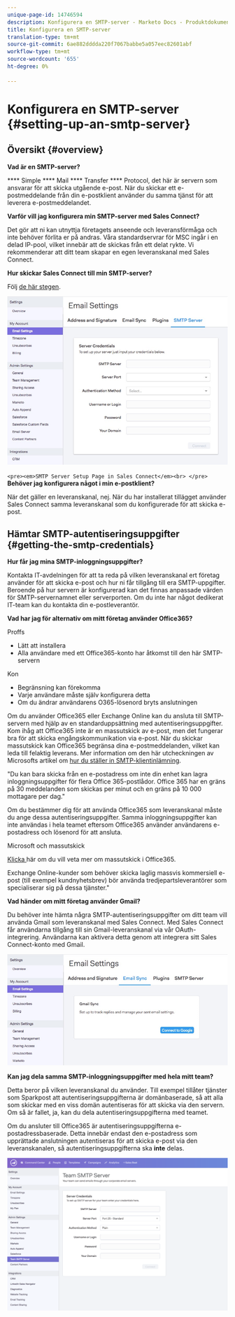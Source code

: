 ```yaml
---
unique-page-id: 14746594
description: Konfigurera en SMTP-server - Marketo Docs - Produktdokumentation
title: Konfigurera en SMTP-server
translation-type: tm+mt
source-git-commit: 6ae882dddda220f7067babbe5a057eec82601abf
workflow-type: tm+mt
source-wordcount: '655'
ht-degree: 0%

---
```



# Konfigurera en SMTP-server {#setting-up-an-smtp-server}

## Översikt {#overview}

**Vad är en SMTP-server?**

**** Simple  **** Mail  **** Transfer  **** Protocol, det här är servern som ansvarar för att skicka utgående e-post. När du skickar ett e-postmeddelande från din e-postklient använder du samma tjänst för att leverera e-postmeddelandet.

**Varför vill jag konfigurera min SMTP-server med Sales Connect?**

Det gör att ni kan utnyttja företagets anseende och leveransförmåga och inte behöver förlita er på andras. Våra standardservrar för MSC ingår i en delad IP-pool, vilket innebär att de skickas från ett delat rykte. Vi rekommenderar att ditt team skapar en egen leveranskanal med Sales Connect.

**Hur skickar Sales Connect till min SMTP-server?**

Följ [de här stegen](https://docs.marketo.com/x/ZgPh).

![](assets/1.png)

`<pre><em>SMTP Server Setup Page in Sales Connect</em><br> </pre>` **Behöver jag konfigurera något i min e-postklient?**

När det gäller en leveranskanal, nej. När du har installerat tillägget använder Sales Connect samma leveranskanal som du konfigurerade för att skicka e-post.

## Hämtar SMTP-autentiseringsuppgifter {#getting-the-smtp-credentials}

**Hur får jag mina SMTP-inloggningsuppgifter?**

Kontakta IT-avdelningen för att ta reda på vilken leveranskanal ert företag använder för att skicka e-post och hur ni får tillgång till era SMTP-uppgifter. Beroende på hur servern är konfigurerad kan det finnas anpassade värden för SMTP-servernamnet eller serverporten. Om du inte har något dedikerat IT-team kan du kontakta din e-postleverantör.

**Vad har jag för alternativ om mitt företag använder Office365?**

Proffs

* Lätt att installera
* Alla användare med ett Office365-konto har åtkomst till den här SMTP-servern

Kon

* Begränsning kan förekomma
* Varje användare måste själv konfigurera detta
* Om du ändrar användarens O365-lösenord bryts anslutningen

Om du använder Office365 eller Exchange Online kan du ansluta till SMTP-servern med hjälp av en standarduppsättning med autentiseringsuppgifter. Kom ihåg att Office365 inte är en massutskick av e-post, men det fungerar bra för att skicka engångskommunikation via e-post. När du skickar massutskick kan Office365 begränsa dina e-postmeddelanden, vilket kan leda till felaktig leverans. Mer information om den här utcheckningen av Microsofts artikel om [hur du ställer in SMTP-klientinlämning](https://support.office.com/en-us/article/how-to-set-up-a-multifunction-device-or-application-to-send-email-using-office-365-69f58e99-c550-4274-ad18-c805d654b4c4).

&quot;Du kan bara skicka från en e-postadress om inte din enhet kan lagra inloggningsuppgifter för flera Office 365-postlådor. Office 365 har en gräns på 30 meddelanden som skickas per minut och en gräns på 10 000 mottagare per dag.&quot;

Om du bestämmer dig för att använda Office365 som leveranskanal måste du ange dessa autentiseringsuppgifter. Samma inloggningsuppgifter kan inte användas i hela teamet eftersom Office365 använder användarens e-postadress och lösenord för att ansluta.

Microsoft och massutskick

[Klicka ](https://technet.microsoft.com/en-us/library/exchange-online-limits.aspx#RecipientLimits) här om du vill veta mer om massutskick i Office365.

Exchange Online-kunder som behöver skicka laglig massvis kommersiell e-post (till exempel kundnyhetsbrev) bör använda tredjepartsleverantörer som specialiserar sig på dessa tjänster.&quot;

**Vad händer om mitt företag använder Gmail?**

Du behöver inte hämta några SMTP-autentiseringsuppgifter om ditt team vill använda Gmail som leveranskanal med Sales Connect. Med Sales Connect får användarna tillgång till sin Gmail-leveranskanal via vår OAuth-integrering. Användarna kan aktivera detta genom att integrera sitt Sales Connect-konto med Gmail.

![](assets/2.png)

**Kan jag dela samma SMTP-inloggningsuppgifter med hela mitt team?**

Detta beror på vilken leveranskanal du använder. Till exempel tillåter tjänster som Sparkpost att autentiseringsuppgifterna är domänbaserade, så att alla som skickar med en viss domän autentiseras för att skicka via den servern. Om så är fallet, ja, kan du dela autentiseringsuppgifterna med teamet.

Om du ansluter till Office365 är autentiseringsuppgifterna e-postadressbaserade. Detta innebär endast den e-postadress som upprättade anslutningen autentiseras för att skicka e-post via den leveranskanalen, så autentiseringsuppgifterna ska **inte** delas.

![](assets/3.png)
